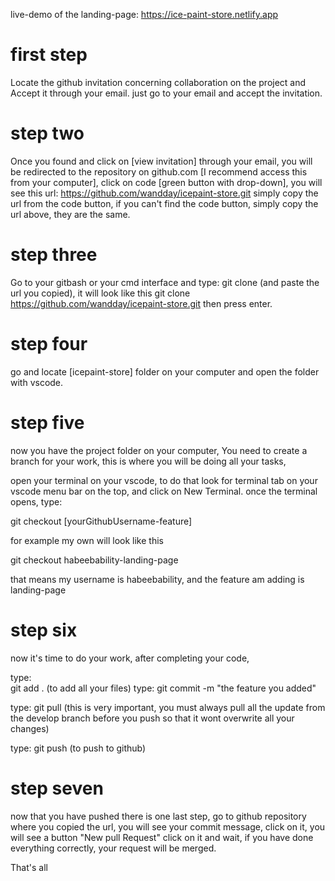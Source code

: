 live-demo of the landing-page: https://ice-paint-store.netlify.app

# first step

Locate the github invitation concerning collaboration on the project and Accept it through your email.
just go to your email and accept the invitation.

# step two

Once you found and click on [view invitation] through your email, you will be redirected to the repository on github.com [I recommend access this from your computer], click on code [green button with drop-down], you will see this url: https://github.com/wandday/icepaint-store.git simply copy the url from the code button, if you can't find the code button, simply copy the url above, they are the same.

# step three

Go to your gitbash or your cmd interface and type: git clone (and paste the url you copied),
it will look like this git clone https://github.com/wandday/icepaint-store.git then press enter.

# step four

go and locate [icepaint-store] folder on your computer and open the folder with vscode.

# step five

now you have the project folder on your computer, You need to create a branch for your work, this is where you will be doing all your tasks,

open your terminal on your vscode, to do that look for terminal tab on your vscode menu bar on the top, and click on New Terminal. once the terminal opens, type:

git checkout [yourGithubUsername-feature]

for example my own will look like this

git checkout habeebability-landing-page

that means my username is habeebability, and the feature am adding is landing-page

# step six

now it's time to do your work, after completing your code,

type:  
 git add . (to add all your files)
type:
git commit -m "the feature you added"

type:
git pull (this is very important, you must always pull all the update from the develop branch before you push so that it wont overwrite all your changes)

type:
git push (to push to github)

# step seven

now that you have pushed there is one last step, go to github repository where you copied the url, you will see your commit message, click on it, you will see a button "New pull Request" click on it and wait, if you have done everything correctly, your request will be merged.

That's all
